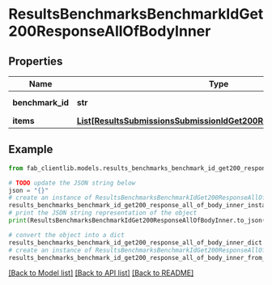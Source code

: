 # ResultsBenchmarksBenchmarkIdGet200ResponseAllOfBodyInner


## Properties

Name | Type | Description | Notes
------------ | ------------- | ------------- | -------------
**benchmark_id** | **str** | ID of benchmark. | [optional] 
**items** | [**List[ResultsSubmissionsSubmissionIdGet200ResponseAllOfBodyInner]**](ResultsSubmissionsSubmissionIdGet200ResponseAllOfBodyInner.md) |  | [optional] 

## Example

```python
from fab_clientlib.models.results_benchmarks_benchmark_id_get200_response_all_of_body_inner import ResultsBenchmarksBenchmarkIdGet200ResponseAllOfBodyInner

# TODO update the JSON string below
json = "{}"
# create an instance of ResultsBenchmarksBenchmarkIdGet200ResponseAllOfBodyInner from a JSON string
results_benchmarks_benchmark_id_get200_response_all_of_body_inner_instance = ResultsBenchmarksBenchmarkIdGet200ResponseAllOfBodyInner.from_json(json)
# print the JSON string representation of the object
print(ResultsBenchmarksBenchmarkIdGet200ResponseAllOfBodyInner.to_json())

# convert the object into a dict
results_benchmarks_benchmark_id_get200_response_all_of_body_inner_dict = results_benchmarks_benchmark_id_get200_response_all_of_body_inner_instance.to_dict()
# create an instance of ResultsBenchmarksBenchmarkIdGet200ResponseAllOfBodyInner from a dict
results_benchmarks_benchmark_id_get200_response_all_of_body_inner_from_dict = ResultsBenchmarksBenchmarkIdGet200ResponseAllOfBodyInner.from_dict(results_benchmarks_benchmark_id_get200_response_all_of_body_inner_dict)
```
[[Back to Model list]](../README.md#documentation-for-models) [[Back to API list]](../README.md#documentation-for-api-endpoints) [[Back to README]](../README.md)


